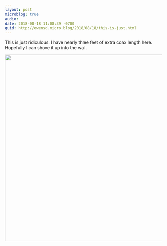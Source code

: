 ```yaml
---
layout: post
microblog: true
audio: 
date: 2018-08-18 11:08:39 -0700
guid: http://owensd.micro.blog/2018/08/18/this-is-just.html
---
```

This is just ridiculous. I have nearly three feet of extra coax length here. Hopefully I can shove it up into the wall. 

<img src="http://thoughts.owensd.io/uploads/2018/d236562c3e.jpg" width="600" height="600" />
